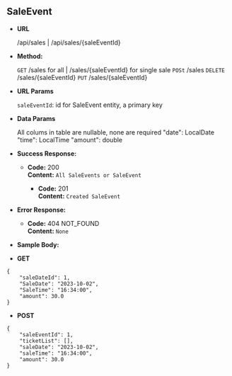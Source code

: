 ## **SaleEvent**

- **URL**

  /api/sales | /api/sales/{saleEventId}

- **Method:**

  `GET` /sales for all | /sales/{saleEventId} for single sale
  `POSt` /sales
  `DELETE` /sales/{saleEventId}
  `PUT` /sales/{saleEventId}

- **URL Params**

  `saleEventId`: id for SaleEvent entity, a primary key

- **Data Params**

  All colums in table are nullable, none are required
  "date": LocalDate
  "time": LocalTime
  "amount": double

- **Success Response:**

  - **Code:** 200 <br />
    **Content:** `All SaleEvents or SaleEvent`

    - **Code:** 201 <br />
      **Content:** `Created SaleEvent`

- **Error Response:**

  - **Code:** 404 NOT_FOUND <br />
    **Content:** `None`

- **Sample Body:**

- **GET**

```
{
    "saleDateId": 1,
    "SaleDate": "2023-10-02",
    "SaleTime": "16:34:00",
    "amount": 30.0
}
```

- **POST**

```
{
    "saleEventId": 1,
    "ticketList": [],
    "saleDate": "2023-10-02",
    "saleTime": "16:34:00",
    "amount": 30.0
}
```
